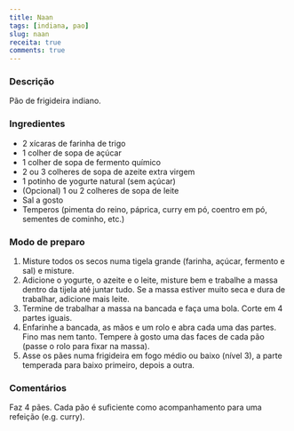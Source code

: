 ```yaml
---
title: Naan
tags: [indiana, pao]
slug: naan
receita: true
comments: true
---
```


### Descrição

Pão de frigideira indiano.

### Ingredientes

- 2 xícaras de farinha de trigo
- 1 colher de sopa de açúcar
- 1 colher de sopa de fermento químico
- 2 ou 3 colheres de sopa de azeite extra virgem
- 1 potinho de yogurte natural (sem açúcar)
- (Opcional) 1 ou 2 colheres de sopa de leite
- Sal a gosto
- Temperos (pimenta do reino, páprica, curry em pó, coentro em pó, sementes de cominho, etc.)

### Modo de preparo

1. Misture todos os secos numa tigela grande (farinha, açúcar, fermento e sal) e misture.
2. Adicione o yogurte, o azeite e o leite, misture bem e trabalhe a massa dentro da tijela até juntar tudo. Se a massa estiver muito seca e dura de trabalhar, adicione mais leite.
3. Termine de trabalhar a massa na bancada e faça uma bola. Corte em 4 partes iguais.
4. Enfarinhe a bancada, as mãos e um rolo e abra cada uma das partes. Fino mas nem tanto. Tempere à gosto uma das faces de cada pão (passe o rolo para fixar na massa).
5. Asse os pães numa frigideira em fogo médio ou baixo (nível 3), a parte temperada para baixo primeiro, depois a outra.

### Comentários

Faz 4 pães. Cada pão é suficiente como acompanhamento para uma refeição (e.g. curry).